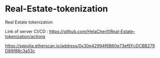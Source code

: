 # Real-Estate-tokenization
Real Estate tokenization 


Link of server CI/CD : https://github.com/HelaCherif/Real-Estate-tokenization/actions


https://sepolia.etherscan.io/address/0x30e42994f6B60e73efEFcDCBB279D89f88c3a53c